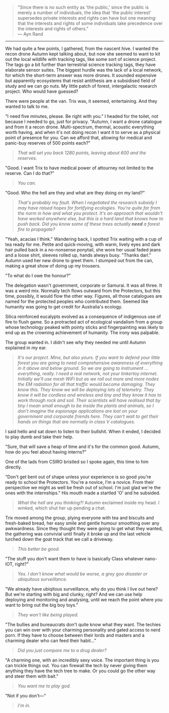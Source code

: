 > "Since there is no such entity as 'the public,' since the public is merely a number of individuals, the idea that 'the public interest' supersedes private interests and rights can have but one meaning: that the interests and rights of some individuals take precedence over the interests and rights of others."  
> &mdash; Ayn Rand

---

We had quite a few points, I gathered, from the nascent hive. I wanted the recon drone Autumn kept talking about, but now she seemed to want to kit out the local wildlife with tracking tags, like some sort of science project. The tags go a bit further than terrestrial science tracking tags, they have elaborate sensor suites. The biggest hurdle was the lack of a local network, for which the short-term answer was more drones. It sounded expensive but apparently ecosystems that resist antithesis are a subsidised field of study and we can go nuts. My little patch of forest, intergalactic research project. Who would have guessed?

There were people at the van. Trix was, it seemed, entertaining. And they wanted to talk to me.

"I need five minutes, please. Be right with you." I headed for the toilet, not because I needed to go, just for privacy. "Autumn, I want a drone catalogue and from it a recon drone. Multi-spectrum, thermal, acoustic everything worth having, and when it's not doing recon I want it to serve as a physical point of presence for you. Can we afford that, allowing for medical and panic-buy reserves of 500 points each?"

> _That will set you back 1280 points, leaving about 600 and the reserves._

"Good. I want Trix to have medical power of attourney not limited to the reserve. Can I do that?"

> _You can._

"Good. Who the hell are they and what are they doing on my land?"

> _That's probably my fault. When I negotiated the research subsidy I may have raised hopes for fortifying ecologies. You're quite far from the norm in how and what you protect. It's an approach that wouldn't have worked anywhere else, but this is a hard land that knows how to push back. Did you know some of these trees actually **need** a forest fire to propagate?_

"Yeah, acacias I think." Wandering back, I spotted Trix waiting with a cup of tea ready for me. Petite and quick-moving, with warm, lively eyes and dark hair pulled back in a no-nonsense ponytail, she wore her usual faded jeans and a loose shirt, sleeves rolled up, hands always busy. "Thanks darl." Autumn used her new drone to greet them. I stumped out from the can, making a great show of doing up my trousers.

"To what do I owe the honour?"

The delegation wasn't government, corporate or Samurai. It was all three. It was a weird mix. Normally tech flows outward from the Protectors, but this time, possibly, it would flow the other way. Figures, all those catalogues are named for the protected peoples who contributed them. Seemed like humanity was going to get credit for Australia's ecology.

Silica reinforced eucalypts evolved as a consequence of indigenous use of fire to flush game. So a protracted act of ecological vandalism from a group whose technology peaked with pointy sticks and fingerpainting was likely to end up as the crowning achievement of humanity. The irony was palpable.

The group wanted in. I didn't see why they needed me until Autumn explained in my ear.

> _It's our project. Mine, but also yours. If you want to defend your little forest you are going to need comprehensive awareness of everything in it above and below ground. So we are going to instrument ... everything, really. I need a real network, not your tinkertoy internet. Initially we'll use mesh WiFi but as we roll out more and more nodes the EM radiation for all that traffic would become damaging. They know this. They know we will be deploying lots of telemetry. They know it will be cordless and wireless and tiny and they know it has to work through rock and soil. Their scientists will have realised that by tiny I mean small enough to be inside the plants and animals, so I don't imagine the espionage applications are lost on your government and corporate friends here. They can't wait to get their hands on things that are normally in class V catalogues._

I said hello and sat down to listen to their bullshit. When it ended, I decided to play dumb and take their help.

"Sure, that will save a heap of time and it's for the common good. Autumn, how do you feel about having interns?" 

One of the lads from CSIRO bristled so I spoke again, this time to him directly.

"Don't get bent out of shape unless your experience is so good you're ready to school the Protectors. You're a novice, I'm a novice. From their perspective we might as well be fresh out of school. I'm just glad we're the ones with the internships." His mouth made a startled 'O' and he subsided.

> _What the hell are you thinking?!_ Autumn exclaimed inside my head. I winked, which shut her up pending a chat.

Trix moved among the group, plying everyone with tea and biscuits and fresh-baked bread, her easy smile and gentle humour smoothing over any awkwardness. Since they thought they were going to get what they wanted, the gathering was convivial until finally it broke up and the last vehicle lurched down the goat track that we call a driveway.

> _This better be good._

"The stuff you don't want them to have is basically Class whatever nano-IOT, right?"

> _Yes. I don't know what would be worse, a grey goo disaster or ubiquitous surveillance._

"We already have ubiqitous surveillance, why do you think I live out here? But we're starting with big and clunky, right? And we can use help deploying and monitoring and analysing, until we reach the point where you want to bring out the big boy toys."

> _They won't like being played._

"The bullies and bureaucrats don't quite know what they want. The techies you can win over with your charming personality and gated access to nerd porn. If they have to choose between their lords and masters and a charming dealer who can feed their habit..."

> _Did you just compare me to a drug dealer?_

"A charming one, with an incredibly sexy voice. The important thing is you can trickle things out. You can firewall the tech by never giving them anything they have the tech tree to make. Or you could go the other way and steer them with bait."

> _You want me to play god._

"Not if you don't&mdash;"

> _I'm in._
